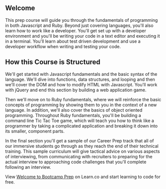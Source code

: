 ## Welcome

This prep course will guide you through the fundamentals of programming in both Javascript and Ruby. Beyond just covering languages, you'll also learn how to work like a developer. You'll get set up with a developer environment and you'll be writing your code in a text editor and executing it in a terminal. You'll learn about test driven development and use a developer workflow when writing and testing your code. 

## How this Course is Structured

We'll get started with Javascript fundamentals and the basic syntax of the language. We'll dive into functions, data structures, and looping and then we'll cover the DOM and how to modify HTML with Javascript. You'll work with jQuery and end this section by building a web application game. 

Then we'll move on to Ruby fundamentals, where we will reinforce the basic concepts of programming by showing them to you in the context of a new language. In addition, we'll also cover the basics of object oriented programming. Throughout Ruby fundamentals, you'll be building a command line Tic Tac Toe game, which will teach you how to think like a programmer by taking a complicated application and breaking it down into its smaller, component parts. 

In the final section you'll get a sample of our Career Prep track that all of our immersive students go through as they reach the end of their technical training. This sample curriculum will give tactical advice on various aspects of interviewing, from communicating with recruiters to preparing for the actual interview to approaching code challenges that you'll complete following an interview. 

<p class='util--hide'>View <a href='https://learn.co/lessons/welcome-to-bootcamp-prep'>Welcome to Bootcamp Prep</a> on Learn.co and start learning to code for free.</p>
